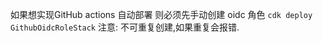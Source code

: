 
如果想实现GitHub actions 自动部署
则必须先手动创建 oidc 角色
```cdk deploy GithubOidcRoleStack```
注意: 不可重复创建,如果重复会报错.

